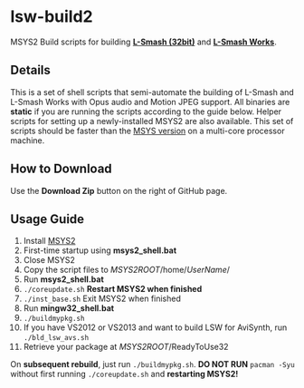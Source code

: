 # lsw-build2
MSYS2 Build scripts for building [__L-Smash (32bit)__](https://github.com/l-smash/l-smash) and [__L-Smash Works__](https://github.com/VFR-maniac/L-SMASH-Works/tree/master/AviUtl). 


## Details
This is a set of shell scripts that semi-automate the building of L-Smash and L-Smash Works with Opus audio and Motion JPEG support.
All binaries are **static** if you are running the scripts according to the guide below.
Helper scripts for setting up a newly-installed MSYS2 are also available.
This set of scripts should be faster than the [MSYS version](https://github.com/MaverickTse/lw-build) on a multi-core processor machine.

## How to Download
Use the **Download Zip** button on the right of GitHub page.

## Usage Guide
  1. Install [MSYS2](http://sourceforge.net/projects/msys2/)
  2. First-time startup using **msys2_shell.bat**
  3. Close MSYS2
  4. Copy the script files to _MSYS2ROOT_/home/_UserName_/
  5. Run **msys2_shell.bat**
  6. `./coreupdate.sh` **Restart MSYS2 when finished**
  7. `./inst_base.sh` Exit MSYS2 when finished
  8. Run **mingw32_shell.bat**
  9. `./buildmypkg.sh`
  10. If you have VS2012 or VS2013 and want to build LSW for AviSynth, run `./bld_lsw_avs.sh`
  11. Retrieve your package at _MSYS2ROOT_/ReadyToUse32
  

On **subsequent rebuild**, just run `./buildmypkg.sh`.
**DO NOT RUN** `pacman -Syu` without first running `./coreupdate.sh` and **restarting MSYS2!**
  